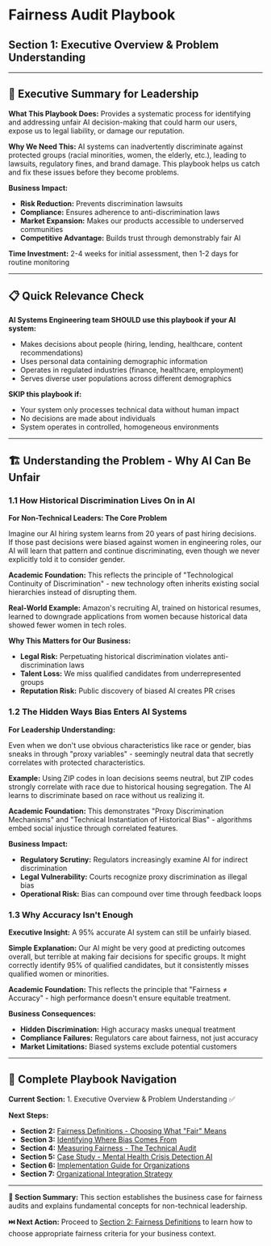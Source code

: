 # Fairness Audit Playbook
## Section 1: Executive Overview & Problem Understanding

---

## 🎯 Executive Summary for Leadership

**What This Playbook Does:** Provides a systematic process for identifying and addressing unfair AI decision-making that could harm our users, expose us to legal liability, or damage our reputation.

**Why We Need This:** AI systems can inadvertently discriminate against protected groups (racial minorities, women, the elderly, etc.), leading to lawsuits, regulatory fines, and brand damage. This playbook helps us catch and fix these issues before they become problems.

**Business Impact:** 
- **Risk Reduction:** Prevents discrimination lawsuits 
- **Compliance:** Ensures adherence to anti-discrimination laws
- **Market Expansion:** Makes our products accessible to underserved communities
- **Competitive Advantage:** Builds trust through demonstrably fair AI

**Time Investment:** 2-4 weeks for initial assessment, then 1-2 days for routine monitoring

---

## 📋 Quick Relevance Check

**AI Systems Engineering team SHOULD use this playbook if your AI system:**
- Makes decisions about people (hiring, lending, healthcare, content recommendations)
- Uses personal data containing demographic information
- Operates in regulated industries (finance, healthcare, employment)
- Serves diverse user populations across different demographics

**SKIP this playbook if:**
- Your system only processes technical data without human impact
- No decisions are made about individuals
- System operates in controlled, homogeneous environments

---

## 🏗️ Understanding the Problem - Why AI Can Be Unfair

### 1.1 How Historical Discrimination Lives On in AI

**For Non-Technical Leaders: The Core Problem**

Imagine our AI hiring system learns from 20 years of past hiring decisions. If those past decisions were biased against women in engineering roles, our AI will learn that pattern and continue discriminating, even though we never explicitly told it to consider gender.

**Academic Foundation:** This reflects the principle of "Technological Continuity of Discrimination" - new technology often inherits existing social hierarchies instead of disrupting them.

**Real-World Example:** Amazon's recruiting AI, trained on historical resumes, learned to downgrade applications from women because historical data showed fewer women in tech roles.

**Why This Matters for Our Business:**
- **Legal Risk:** Perpetuating historical discrimination violates anti-discrimination laws
- **Talent Loss:** We miss qualified candidates from underrepresented groups
- **Reputation Risk:** Public discovery of biased AI creates PR crises

### 1.2 The Hidden Ways Bias Enters AI Systems

**For Leadership Understanding:**

Even when we don't use obvious characteristics like race or gender, bias sneaks in through "proxy variables" - seemingly neutral data that secretly correlates with protected characteristics.

**Example:** Using ZIP codes in loan decisions seems neutral, but ZIP codes strongly correlate with race due to historical housing segregation. The AI learns to discriminate based on race without us realizing it.

**Academic Foundation:** This demonstrates "Proxy Discrimination Mechanisms" and "Technical Instantiation of Historical Bias" - algorithms embed social injustice through correlated features.

**Business Impact:**
- **Regulatory Scrutiny:** Regulators increasingly examine AI for indirect discrimination
- **Legal Vulnerability:** Courts recognize proxy discrimination as illegal bias
- **Operational Risk:** Bias can compound over time through feedback loops

### 1.3 Why Accuracy Isn't Enough

**Executive Insight:** A 95% accurate AI system can still be unfairly biased.

**Simple Explanation:** Our AI might be very good at predicting outcomes overall, but terrible at making fair decisions for specific groups. It might correctly identify 95% of qualified candidates, but it consistently misses qualified women or minorities.

**Academic Foundation:** This reflects the principle that "Fairness ≠ Accuracy" - high performance doesn't ensure equitable treatment.

**Business Consequences:**
- **Hidden Discrimination:** High accuracy masks unequal treatment
- **Compliance Failures:** Regulators care about fairness, not just accuracy
- **Market Limitations:** Biased systems exclude potential customers

---

## 🔄 Complete Playbook Navigation

**Current Section:** 1. Executive Overview & Problem Understanding ✅

**Next Steps:**
- **Section 2:** [Fairness Definitions - Choosing What "Fair" Means](./section-2-fairness-definitions.md)
- **Section 3:** [Identifying Where Bias Comes From](./section-3-bias-sources.md)
- **Section 4:** [Measuring Fairness - The Technical Audit](./section-4-measuring-fairness.md)
- **Section 5:** [Case Study - Mental Health Crisis Detection AI](./section-5-case-study.md)
- **Section 6:** [Implementation Guide for Organizations](./section-6-implementation.md)
- **Section 7:** [Organizational Integration Strategy](./section-7-integration.md)

---

**📝 Section Summary:** This section establishes the business case for fairness audits and explains fundamental concepts for non-technical leadership.

**⏭️ Next Action:** Proceed to [Section 2: Fairness Definitions](./section-2-fairness-definitions.md) to learn how to choose appropriate fairness criteria for your business context.
